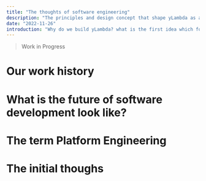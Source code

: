 ```yaml
---
title: "The thoughts of software engineering"
description: "The principles and design concept that shape yLambda as a platform engineering"
date: "2022-11-26"
introduction: "Why do we build yLambda? what is the first idea which forming our decisions, and build."
---
```


> Work in Progress

# Our work history

# What is the future of software development look like?

# The term Platform Engineering

# The initial thoughs